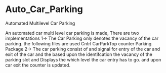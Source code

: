 # Auto_Car_Parking
Automated Multilevel Car Parking 

An automated car multi level car parking is made, There are two implementations
  1-> The Car Parking only denotes the vacancy of the car parking.
   the following files are used 
    Cntrl 
    CarParkTop
    counter
    Parking Package
  2-> The car parking consist of and signal for entry of the car and exit of the car
      and the based upon the identifcation the vacancy of the parking slot and Displays the 
      which level the car entry has to go.
      and upon car exit the counter is updated.
